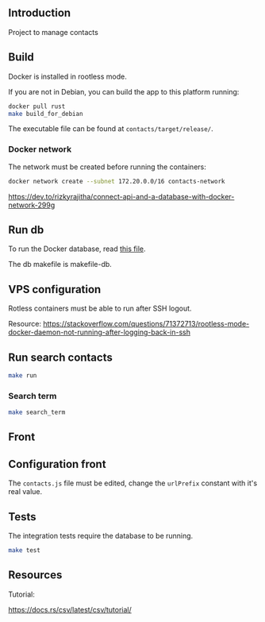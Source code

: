 ## Introduction

Project to manage contacts

## Build

Docker is installed in rootless mode.

If you are not in Debian, you can build the app to this platform running:

```bash
docker pull rust
make build_for_debian
```

The executable file can be found at `contacts/target/release/`.

### Docker network

The network must be created before running the containers:

```bash
docker network create --subnet 172.20.0.0/16 contacts-network
```

<https://dev.to/rizkyrajitha/connect-api-and-a-database-with-docker-network-299g>

## Run db

To run the Docker database, read [this file](https://github.com/CarlosAMolina/postgresql/blob/main/docker/README.md).

The db makefile is makefile-db.

## VPS configuration

Rotless containers must be able to run after SSH logout.

Resource: <https://stackoverflow.com/questions/71372713/rootless-mode-docker-daemon-not-running-after-logging-back-in-ssh>

## Run search contacts

```bash
make run
```

### Search term

```bash
make search_term
```

## Front

## Configuration front

The `contacts.js` file must be edited, change the `urlPrefix` constant with it's real value.

## Tests

The integration tests require the database to be running.

```bash
make test
```

## Resources

Tutorial:

<https://docs.rs/csv/latest/csv/tutorial/>
